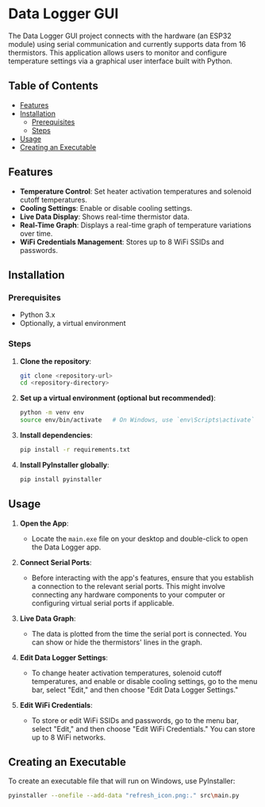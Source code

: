 # Data Logger GUI

The Data Logger GUI project connects with the hardware (an ESP32 module) using serial communication and currently supports data from 16 thermistors. This application allows users to monitor and configure temperature settings via a graphical user interface built with Python.


## Table of Contents
  - [Features](#features)
  - [Installation](#installation)
    - [Prerequisites](#prerequisites)
    - [Steps](#steps)
  - [Usage](#usage)
  - [Creating an Executable](#creating-an-executable)

## Features

- **Temperature Control**: Set heater activation temperatures and solenoid cutoff temperatures.
- **Cooling Settings**: Enable or disable cooling settings.
- **Live Data Display**: Shows real-time thermistor data.
- **Real-Time Graph**: Displays a real-time graph of temperature variations over time.
- **WiFi Credentials Management**: Stores up to 8 WiFi SSIDs and passwords.

## Installation

### Prerequisites

- Python 3.x
- Optionally, a virtual environment

### Steps

1. **Clone the repository**:
    ```bash
    git clone <repository-url>
    cd <repository-directory>
    ```

2. **Set up a virtual environment (optional but recommended)**:
    ```bash
    python -m venv env
    source env/bin/activate   # On Windows, use `env\Scripts\activate`
    ```

3. **Install dependencies**:
    ```bash
    pip install -r requirements.txt
    ```

4. **Install PyInstaller globally**:
    ```bash
    pip install pyinstaller
    ```

## Usage

1. **Open the App**:
    - Locate the `main.exe` file on your desktop and double-click to open the Data Logger app.

2. **Connect Serial Ports**:
    - Before interacting with the app's features, ensure that you establish a connection to the relevant serial ports. This might involve connecting any hardware components to your computer or configuring virtual serial ports if applicable.

3. **Live Data Graph**:
    - The data is plotted from the time the serial port is connected. You can show or hide the thermistors' lines in the graph.

4. **Edit Data Logger Settings**:
    - To change heater activation temperatures, solenoid cutoff temperatures, and enable or disable cooling settings, go to the menu bar, select "Edit," and then choose "Edit Data Logger Settings."

5. **Edit WiFi Credentials**:
    - To store or edit WiFi SSIDs and passwords, go to the menu bar, select "Edit," and then choose "Edit WiFi Credentials." You can store up to 8 WiFi networks.

## Creating an Executable

To create an executable file that will run on Windows, use PyInstaller:

```bash
pyinstaller --onefile --add-data "refresh_icon.png:." src\main.py
```
